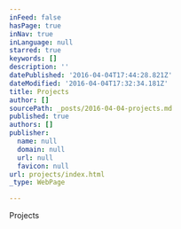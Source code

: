 ```yaml
---
inFeed: false
hasPage: true
inNav: true
inLanguage: null
starred: true
keywords: []
description: ''
datePublished: '2016-04-04T17:44:28.821Z'
dateModified: '2016-04-04T17:32:34.181Z'
title: Projects
author: []
sourcePath: _posts/2016-04-04-projects.md
published: true
authors: []
publisher:
  name: null
  domain: null
  url: null
  favicon: null
url: projects/index.html
_type: WebPage

---
```

Projects